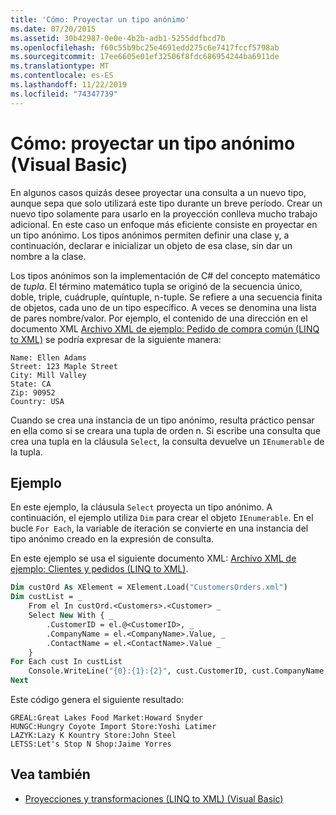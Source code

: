 ```yaml
---
title: 'Cómo: Proyectar un tipo anónimo'
ms.date: 07/20/2015
ms.assetid: 30b42987-0e0e-4b2b-adb1-5255ddfbcd7b
ms.openlocfilehash: f60c55b9bc25e4691edd275c6e7417fccf5798ab
ms.sourcegitcommit: 17ee6605e01ef32506f8fdc686954244ba6911de
ms.translationtype: MT
ms.contentlocale: es-ES
ms.lasthandoff: 11/22/2019
ms.locfileid: "74347739"
---
```

# <a name="how-to-project-an-anonymous-type-visual-basic"></a>Cómo: proyectar un tipo anónimo (Visual Basic)
En algunos casos quizás desee proyectar una consulta a un nuevo tipo, aunque sepa que solo utilizará este tipo durante un breve período. Crear un nuevo tipo solamente para usarlo en la proyección conlleva mucho trabajo adicional. En este caso un enfoque más eficiente consiste en proyectar en un tipo anónimo. Los tipos anónimos permiten definir una clase y, a continuación, declarar e inicializar un objeto de esa clase, sin dar un nombre a la clase.  
  
 Los tipos anónimos son la implementación de C# del concepto matemático de *tupla*. El término matemático tupla se originó de la secuencia único, doble, triple, cuádruple, quíntuple, n-tuple. Se refiere a una secuencia finita de objetos, cada uno de un tipo específico. A veces se denomina una lista de pares nombre/valor. Por ejemplo, el contenido de una dirección en el documento XML [Archivo XML de ejemplo: Pedido de compra común (LINQ to XML)](../../../../visual-basic/programming-guide/concepts/linq/sample-xml-file-typical-purchase-order-linq-to-xml.md) se podría expresar de la siguiente manera:  
  
```  
Name: Ellen Adams  
Street: 123 Maple Street  
City: Mill Valley  
State: CA  
Zip: 90952  
Country: USA  
```  
  
 Cuando se crea una instancia de un tipo anónimo, resulta práctico pensar en ella como si se creara una tupla de orden n. Si escribe una consulta que crea una tupla en la cláusula `Select`, la consulta devuelve un `IEnumerable` de la tupla.  
  
## <a name="example"></a>Ejemplo  
 En este ejemplo, la cláusula `Select` proyecta un tipo anónimo. A continuación, el ejemplo utiliza `Dim` para crear el objeto `IEnumerable`. En el bucle `For Each`, la variable de iteración se convierte en una instancia del tipo anónimo creado en la expresión de consulta.  
  
 En este ejemplo se usa el siguiente documento XML: [Archivo XML de ejemplo: Clientes y pedidos (LINQ to XML)](../../../../visual-basic/programming-guide/concepts/linq/sample-xml-file-customers-and-orders-linq-to-xml.md).  
  
```vb  
Dim custOrd As XElement = XElement.Load("CustomersOrders.xml")  
Dim custList = _  
    From el In custOrd.<Customers>.<Customer> _  
    Select New With { _  
        .CustomerID = el.@<CustomerID>, _  
        .CompanyName = el.<CompanyName>.Value, _  
        .ContactName = el.<ContactName>.Value _  
    }  
For Each cust In custList  
    Console.WriteLine("{0}:{1}:{2}", cust.CustomerID, cust.CompanyName, cust.ContactName)  
Next  
```  
  
 Este código genera el siguiente resultado:  
  
```console  
GREAL:Great Lakes Food Market:Howard Snyder  
HUNGC:Hungry Coyote Import Store:Yoshi Latimer  
LAZYK:Lazy K Kountry Store:John Steel  
LETSS:Let's Stop N Shop:Jaime Yorres  
```  
  
## <a name="see-also"></a>Vea también

- [Proyecciones y transformaciones (LINQ to XML) (Visual Basic)](../../../../visual-basic/programming-guide/concepts/linq/projections-and-transformations-linq-to-xml.md)

